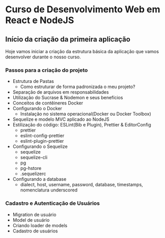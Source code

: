 # Curso de Desenvolvimento Web em React e NodeJS

## Início da criação da primeira aplicação

Hoje vamos iniciar a criação da estrutura básica da aplicação que vamos desenvolver durante o nosso curso.

### Passos para a criação do projeto

- Estrutura de Pastas
  - Como estruturar de forma padronizada o meu projeto?
- Separação de arquivos em responsabilidades
- Utilização do Sucrase & Nodemon e seus benefícios
- Conceitos de contêineres Docker
- Configurando o Docker
  - Instalação no sistema operacional(Docker ou Docker Toolbox)
- Sequelize e modelo MVC aplicado ao NodeJS
- Estilização do código: ESLint(Bib e Plugin), Prettier & EditorConfig
  - prettier
  - eslint-config-prettier
  - eslint-plugin-prettier
- Configurando o Sequelize
  - sequelize
  - sequelize-cli
  - pg
  - pg-hstore
  - .sequelizerc
- Configurando a database
  - dialect, host, username, password, database, timestamps, nomenclatura underscored

### Cadastro e Autenticação de Usuários

- Migration de usuário
- Model de usuário
- Criando loader de models
- Cadastro de usuários

